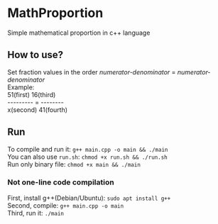 # MathProportion
Simple mathematical proportion in c++ language

## How to use?
Set fraction values in the order *numerator-denominator* = *numerator-denominator*<br>
Example:<br>
51(first)   16(third)<br>
--------- = --------<br>
x(second)   41(fourth)

## Run
To compile and run it: `g++ main.cpp -o main && ./main`<br>
You can also use `run.sh`: `chmod +x run.sh && ./run.sh`<br>
Run only binary file: `chmod +x main && ./main`
### Not one-line code compilation
First, install g++(Debian/Ubuntu): `sudo apt install g++`<br>
Second, compile: `g++ main.cpp -o main`<br>
Third, run it: `./main`
